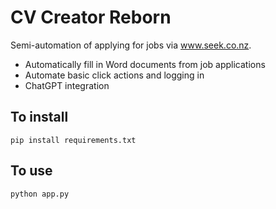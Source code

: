 # CV Creator Reborn

Semi-automation of applying for jobs via www.seek.co.nz.

- Automatically fill in Word documents from job applications
- Automate basic click actions and logging in
- ChatGPT integration

## To install
`pip install requirements.txt`

## To use
`python app.py`